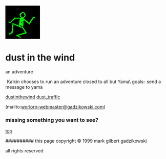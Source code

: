 ![dancer](assets/dancer.gif)

# dust in the wind



 an adventure

![xparent](assets/xparent.gif)  Kalkin chooses to run an adventure closed to all but Yama\ goals- send a message to yama 







  [dustinthewind](dustinthewind.md)  [dust_traffic](dust_traffic.md) 

 (mailto:worlorn-webmaster@gadzikowski.com) 

 
### missing something you want to see?



 [top](#top) 

 
########## this page copyright © 1999 mark gilbert gadzikowski

 all rights reserved
